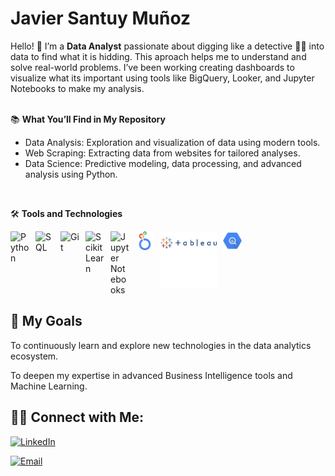 
# Javier Santuy Muñoz

Hello! 👋 I’m a **Data Analyst** passionate about digging like a detective 🕵️‍♂️ into data to find what it is hidding. This aproach helps me to understand and solve real-world problems. I’ve been working creating dashboards to visualize what its important using tools like BigQuery, Looker, and Jupyter Notebooks to make my analysis. <br><br>

📚 **What You’ll Find in My Repository**

 - Data Analysis: Exploration and visualization of data using modern tools.
 - Web Scraping: Extracting data from websites for tailored analyses.
 - Data Science: Predictive modeling, data processing, and advanced analysis using Python.

<br>

 🛠️ **Tools and Technologies**

<img align="left" alt="Python" width="30px" style="padding-right:10px" src="https://cdn.jsdelivr.net/gh/devicons/devicon@latest/icons/python/python-plain.svg" />
<img align="left" alt="SQL" width="30px" style="padding-right:10px" src="https://cdn.jsdelivr.net/gh/devicons/devicon@latest/icons/azuresqldatabase/azuresqldatabase-original.svg" />
<img align="left" alt="Git" width="30px" style="padding-right:10px" src="https://cdn.jsdelivr.net/gh/devicons/devicon@latest/icons/git/git-plain.svg" />
<img align="left" alt="ScikitLearn" width="30px" style="padding-right:10px" src="https://cdn.jsdelivr.net/gh/devicons/devicon@latest/icons/scikitlearn/scikitlearn-original.svg" />
<img align="left" alt="Jupyter Notebooks" width="30px" style="padding-right:10px" src="https://cdn.jsdelivr.net/gh/devicons/devicon@latest/icons/jupyter/jupyter-original-wordmark.svg" />
<img align="let" alt= "Big query" width = "30px" style = "padding-right:10px" src= "Images/google-bigquery-logo-1.svg">
<img align="left" alt="Looker" width="30px" height = "30px"  style="padding-right:10px" src = "Images\looker-icon-svgrepo-com.svg">
<img align="left" alt="Tableu" width = "90px" height = 90px  style="padding-right:10px" src="Images/tableau-svgrepo-com.svg">
<div style="clear: both; margin: 0; padding: 0;"></div> 
 
 ## 🌱 **My Goals**

To continuously learn and explore new technologies in the data analytics ecosystem.

To deepen my expertise in advanced Business Intelligence tools and Machine Learning.

## 👋🏻 **Connect with Me:**
[![LinkedIn](https://img.shields.io/badge/LinkedIn-Connect-blue?style=flat&logo=linkedin)](https://www.linkedin.com/in/javier-santuy-mu%C3%B1oz-55b257324/)

[![Email](https://custom-icon-badges.demolab.com/badge/Mail-E61B23.svg?logo=mail)](mailto:javiersantuym@gmail.com)
